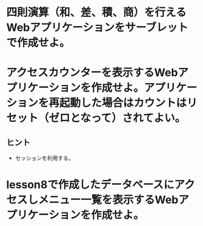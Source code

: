 # 四則演算（和、差、積、商）を行えるWebアプリケーションをサーブレットで作成せよ。

# アクセスカウンターを表示するWebアプリケーションを作成せよ。アプリケーションを再起動した場合はカウントはリセット（ゼロとなって）されてよい。

## ヒント
* セッションを利用する。

# lesson8で作成したデータベースにアクセスしメニュー一覧を表示するWebアプリケーションを作成せよ。


